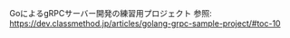 GoによるgRPCサーバー開発の練習用プロジェクト
参照: https://dev.classmethod.jp/articles/golang-grpc-sample-project/#toc-10
